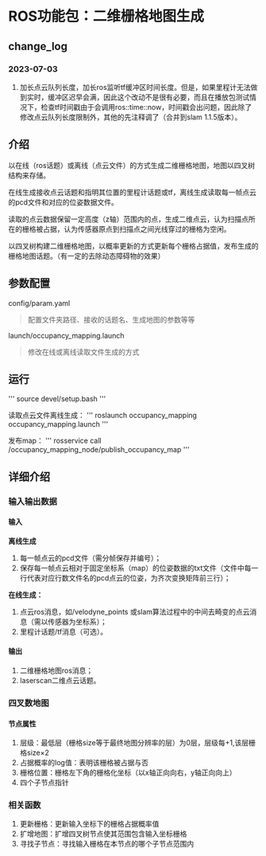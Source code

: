 # ROS功能包：二维栅格地图生成

## change_log

### 2023-07-03

1. 加长点云队列长度，加长ros监听tf缓冲区时间长度。但是，如果里程计无法做到实时，缓冲区迟早会满，因此这个改动不是很有必要，而且在播放包测试情况下，检查tf时间戳由于会调用ros::time::now，时间戳会出问题，因此除了修改点云队列长度限制外，其他的先注释调了（合并到slam 1.1.5版本）。




## 介绍

以在线（ros话题）或离线（点云文件）的方式生成二维栅格地图，地图以四叉树结构来存储。

在线生成接收点云话题和指明其位置的里程计话题或tf，离线生成读取每一帧点云的pcd文件和对应的位姿数据文件。

读取的点云数据保留一定高度（z轴）范围内的点，生成二维点云，认为扫描点所在的栅格被占据，认为传感器原点到扫描点之间光线穿过的栅格为空闲。

以四叉树构建二维栅格地图，以概率更新的方式更新每个栅格占据值，发布生成的栅格地图话题。（有一定的去除动态障碍物的效果）

## 参数配置

config/param.yaml

> 配置文件夹路径、接收的话题名、生成地图的参数等等

launch/occupancy_mapping.launch
> 修改在线或离线读取文件生成的方式

## 运行

'''
source devel/setup.bash
'''

读取点云文件离线生成：
'''
roslaunch occupancy_mapping occupancy_mapping.launch
'''

发布map：
'''
rosservice call /occupancy_mapping_node/publish_occupancy_map
'''

## 详细介绍

### 输入输出数据

#### 输入

**离线生成**
1. 每一帧点云的pcd文件（需分帧保存并编号）；
2. 保存每一帧点云相对于固定坐标系（map）的位姿数据的txt文件（文件中每一行代表对应行数文件名的pcd点云的位姿，为齐次变换矩阵前三行）；


**在线生成：**

1. 点云ros消息，如/velodyne_points 或slam算法过程中的中间去畸变的点云消息（需以传感器为坐标系）；
2. 里程计话题/tf消息（可选）。

#### 输出

1. 二维栅格地图ros消息；
2. laserscan二维点云话题。

### 四叉数地图

#### 节点属性

1. 层级：最低层（栅格size等于最终地图分辨率的层）为0层，层级每+1,该层栅格size×2
2. 占据概率的log值：表明该栅格被占据与否
3. 栅格位置：栅格左下角的栅格化坐标（以x轴正向向右，y轴正向向上）
4. 四个子节点指针

### 相关函数

1. 更新栅格：更新输入坐标下的栅格占据概率值
2. 扩增地图：扩增四叉树节点使其范围包含输入坐标栅格
3. 寻找子节点：寻找输入栅格在本节点的哪个子节点范围内